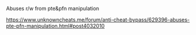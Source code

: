 Abuses r/w from pte&pfn manipulation

https://www.unknowncheats.me/forum/anti-cheat-bypass/629396-abuses-pte-pfn-manipulation.html#post4032010
